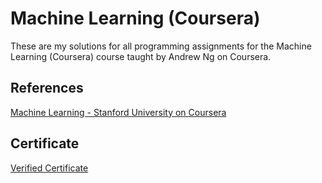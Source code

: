 # Machine Learning (Coursera)
These are my solutions for all programming assignments for the Machine Learning (Coursera) course taught by Andrew Ng on Coursera.

## References
[Machine Learning - Stanford University on Coursera](https://www.coursera.org/learn/machine-learning)

## Certificate
[Verified Certificate](https://www.coursera.org/account/accomplishments/certificate/Z6MPEL6CQYAY)
